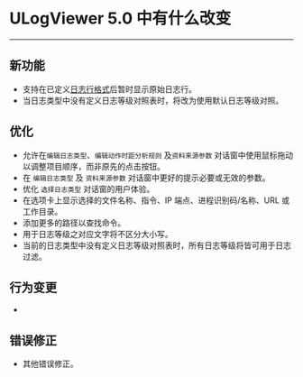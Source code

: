 ﻿# ULogViewer 5.0 中有什么改变
 ---

## 新功能
+ 支持在已定义[日志行格式](https://carinastudio.azurewebsites.net/ULogViewer/HowToReadAndParseLogs#LogPatterns)后暂时显示原始日志行。
+ 当日志类型中没有定义日志等级对照表时，将改为使用默认日志等级对照。

## 优化
+ 允许在```编辑日志类型```、```编辑动作时距分析规则``` 及```资料来源参数``` 对话窗中使用鼠标拖动以调整项目顺序，而非原先的点击按钮。
+ 在 ```编辑日志类型``` 及 ```资料来源参数``` 对话窗中更好的提示必要或无效的参数。
+ 优化 ```选择日志类型``` 对话窗的用户体验。
+ 在选项卡上显示选择的文件名称、指令、IP 端点、进程识别码/名称、URL 或工作目录。
+ 添加更多的路径以查找命令。
+ 用于日志等级之对应文字将不区分大小写。
+ 当前的日志类型中没有定义日志等级对照表时，所有日志等级将皆可用于日志过滤。

## 行为变更
+ 

## 错误修正
+ 其他错误修正。